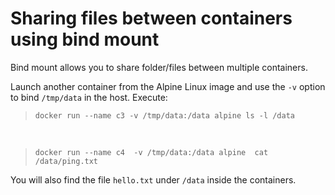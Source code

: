 
# Sharing files between containers using bind mount

Bind mount allows you to share folder/files between multiple containers.

Launch another container from the Alpine Linux image and use the `-v` option to bind `/tmp/data` in the host. Execute:

> `docker run --name c3 -v /tmp/data:/data alpine ls -l /data`

<br/>

> `docker run --name c4  -v /tmp/data:/data alpine  cat /data/ping.txt`

You will also find the file `hello.txt` under `/data` inside the containers.

<br/>
